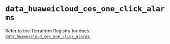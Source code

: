 # `data_huaweicloud_ces_one_click_alarms`

Refer to the Terraform Registry for docs: [`data_huaweicloud_ces_one_click_alarms`](https://registry.terraform.io/providers/huaweicloud/huaweicloud/1.71.1/docs/data-sources/ces_one_click_alarms).
